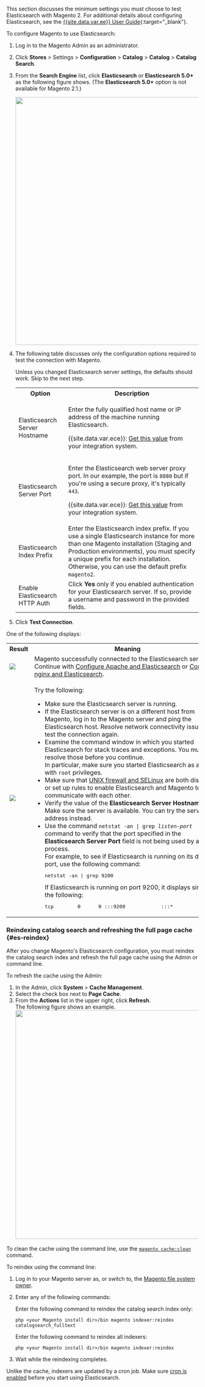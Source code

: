 <div markdown="1">

This section discusses the minimum settings you must choose to test Elasticsearch with Magento 2. For additional details about configuring Elasticsearch, see the [{{site.data.var.ee}} User Guide](http://docs.magento.com/m2/ee/user_guide/catalog/search-elasticsearch.html){:target="_blank"}.

To configure Magento to use Elasticsearch:

1.	Log in to the Magento Admin as an administrator.
2.	Click **Stores** > Settings > **Configuration** > **Catalog** > **Catalog** > **Catalog Search**.
3.	From the **Search Engine** list, click **Elasticsearch** or **Elasticsearch 5.0+** as the following figure shows. (The **Elasticsearch 5.0+** option is not available for Magento 2.1.)

	<img src="{{ site.baseurl }}/common/images/elastic_choose-in-admin.png" width="650px">
4.	The following table discusses only the configuration options required to test the connection with Magento.

	Unless you changed Elasticsearch server settings, the defaults should work. Skip to the next step.

	<table>
		<tbody>
		<tr><th>Option</th>
		<th>Description</th>
	</tr>
	<tr>
		<td>Elasticsearch Server Hostname</td>
		<td><p>Enter the fully qualified host name or IP address of the machine running Elasticsearch.</p>
		<p>{{site.data.var.ece}}: <a href="{{ page.baseurl }}/cloud/project/project-conf-files_services-elastic.html#cloud-es-config-mg">Get this value</a> from your integration system.</p> </td>
	</tr>
	<tr>
		<td>Elasticsearch Server Port</td>
		<td><p>Enter the Elasticsearch web server proxy port. In our example, the port is <code>8080</code> but if you're using a secure proxy, it's typically <code>443</code>.</p>
		<p>{{site.data.var.ece}}: <a href="{{ page.baseurl }}/cloud/project/project-conf-files_services-elastic.html#cloud-es-config-mg">Get this value</a> from your integration system.</p></td>
	</tr>
	<tr>
		<td>Elasticsearch Index Prefix</td>
		<td>Enter the Elasticsearch index prefix. If you use a single Elasticsearch instance for more than one Magento installation (Staging and Production environments), you must specify a unique prefix for each installation. Otherwise, you can use the default prefix <code>magento2</code>.</td>
	</tr>
	<tr>
		<td>Enable Elasticsearch HTTP Auth</td>
		<td>Click <strong>Yes</strong> only if you enabled authentication for your Elasticsearch server. If so, provide a username and password in the provided fields.</td>
	</tr>
	</tbody>
	</table>
5.	Click <strong>Test Connection</strong>.

One of the following displays:

<table>
<tbody>
	<tr><th>Result</th>
	<th>Meaning</th>
	</tr>
	<tr>
		<td><img src="{{ site.baseurl }}/common/images/elastic_test-success.png"></td>
		<td>Magento successfully connected to the Elasticsearch server. Continue with <a href="{{ site.gdeurl21 }}config-guide/elasticsearch/es-config-apache.html">Configure Apache and Elasticsearch</a> or <a href="{{ site.gdeurl21 }}config-guide/elasticsearch/es-config-nginx.html">Configure nginx and Elasticsearch</a>.</td>
	</tr>
	<tr>
		<td><img src="{{ site.baseurl }}/common/images/elastic_test-fail.png"></td>
		<td><p>Try the following:</p>
			<ul>
				<li>Make sure the Elasticsearch server is running.</li>
				<li>If the Elasticsearch server is on a different host from Magento, log in to the Magento server and ping the Elasticsearch host. Resolve network connectivity issues and test the connection again.</li>
				<li>Examine the command window in which you started Elasticsearch for stack traces and exceptions. You must resolve those before you continue.<br />
	In particular, make sure you started Elasticsearch as a user with <code>root</code> privileges.</li>
<li>Make sure that <a href="{{ site.gdeurl21 }}config-guide/elasticsearch/es-overview.html#firewall-selinux">UNIX firewall and SELinux</a> are both disabled, or set up rules to enable Elasticsearch and Magento to communicate with each other.</li>
	<li>Verify the value of the <strong>Elasticsearch Server Hostname</strong> field. Make sure the server is available. You can try the server's IP address instead.</li>
	<li>Use the command <code>netstat -an | grep <em>listen-port</em></code> command to verify that the port specified in the <strong>Elasticsearch Server Port</strong> field is not being used by another process.<br />
	For example, to see if Elasticsearch is running on its default port, use the following command:
	<pre>netstat -an | grep 9200</pre>
	If Elasticsearch is running on port 9200, it displays similar to the following:
	<pre>tcp        0      0 :::9200            :::*          LISTEN</pre></li></ul></td>
	</tr>
</tbody>
</table>

### Reindexing catalog search and refreshing the full page cache {#es-reindex}
After you change Magento's Elasticsearch configuration, you must reindex the catalog search index and refresh the full page cache using the Admin or command line.

To refresh the cache using the Admin:

1.  In the Admin, click <strong>System</strong> > <strong>Cache Management</strong>.
2.  Select the check box next to <strong>Page Cache</strong>.
3.  From the <strong>Actions</strong> list in the upper right, click <strong>Refresh</strong>.<br />
		The following figure shows an example.<br />
		<img src="{{ site.baseurl }}/common/images/solr_refresh-cache.png" width="600px">

To clean the cache using the command line, use the <a href="{{ page.baseurl }}/config-guide/cli/config-cli-subcommands-cache.html#config-cli-subcommands-cache-clean">`magento cache:clean`</a> command.

To reindex using the command line:

1.	Log in to your Magento server as, or switch to, the <a href="{{ page.baseurl }}/install-gde/prereq/apache-user.html">Magento file system owner</a>.
2.	Enter any of the following commands:

	Enter the following command to reindex the catalog search index only:

		php <your Magento install dir>/bin magento indexer:reindex catalogsearch_fulltext

	Enter the following command to reindex all indexers:

		php <your Magento install dir>/bin magento indexer:reindex

3.	Wait while the reindexing completes.

<div class="bs-callout bs-callout-info" id="info">
	<p>Unlike the cache, indexers are updated by a cron job. Make sure <a href="{{ page.baseurl }}/config-guide/cli/config-cli-subcommands-cron.html">cron is enabled</a> before you start using Elasticsearch.</p>
</div>
